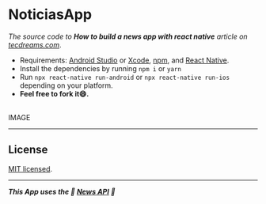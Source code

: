 # NoticiasApp

*The source code to **How to build a news app with react native** article on  [tecdreams.com](https://tecdreams.com/?p=224)*.

* Requirements: [Android Studio](https://developer.android.com/studio/) or [Xcode](https://developer.apple.com/xcode/), [npm](https://Nodejs.org), and [React Native](https://facebook.github.io/react-native/).<br />
* Install the dependencies by running ```npm i``` or ```yarn```  <br />
* Run `npx react-native run-android` or `npx react-native run-ios` depending on your platform.
* **Feel free to fork it😄.**<br /><br />

IMAGE 


---


## License

[MIT licensed](./LICENSE).

---

***This App uses the 💙 [News API](https://newsapi.org) 💙***
